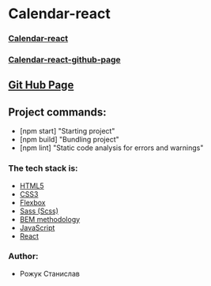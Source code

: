 # Calendar-react

### [Calendar-react](https://youthful-jepsen-c1b826.netlify.app/)

### [Calendar-react-github-page](https://github.com/Rmorhub/Calendar-react)

## [Git Hub Page](https://github.com/Rmorhub)

## Project commands:

- [npm start] "Starting project"
- [npm build] "Bundling project"
- [npm lint] "Static code analysis for errors and warnings"


### The tech stack is:

- [HTML5](http://htmlbook.ru/html)
- [CSS3](https://developer.mozilla.org/ru/docs/Web/CSS)
- [Flexbox](https://css-tricks.com/snippets/css/a-guide-to-flexbox/)
- [Sass (Scss)](https://sass-lang.com/)
- [BEM methodology](https://en.bem.info/methodology/)
- [JavaScript](https://en.wikipedia.org/wiki/JavaScript)
- [React](https://en.reactjs.org/)

### Author:
- Рожук Станислав